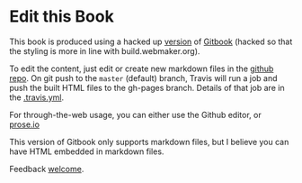# Edit this Book

This book is produced using a hacked up [version](https://github.com/davidascher/gitbook/tree/webmaker-styling) of [Gitbook](https://github.com/GitbookIO/gitbook) (hacked so that the styling is more in line with build.webmaker.org).

To edit the content, just edit or create new markdown files in the [github repo](https://github.com/MozillaScience/leadership-training/).  On git push to the `master` (default) branch, Travis will run a job and push the built HTML files to the gh-pages branch.  Details of that job are in the [.travis.yml](https://github.com/MozillaScience/leadership-training/blob/master/.travis.yml).

For through-the-web usage, you can either use the Github editor, or [prose.io](http://prose.io/#MozillaScience/leadership-training)

This version of Gitbook only supports markdown files, but I believe you can have HTML embedded in markdown files.

Feedback [welcome](https://github.com/MozillaScience/leadership-training/issues/).